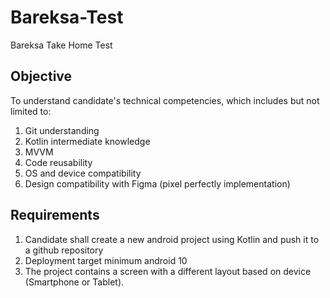 # Bareksa-Test
Bareksa Take Home Test

## Objective
To understand candidate's technical competencies, which includes but not limited to:
1. Git understanding
2. Kotlin intermediate knowledge
3. MVVM
4. Code reusability
5. OS and device compatibility
6. Design compatibility with Figma (pixel perfectly implementation)

## Requirements
1. Candidate shall create a new android project using Kotlin and push it to a github repository
2. Deployment target minimum android 10
3. The project contains a screen with a different layout based on device (Smartphone or
Tablet).
